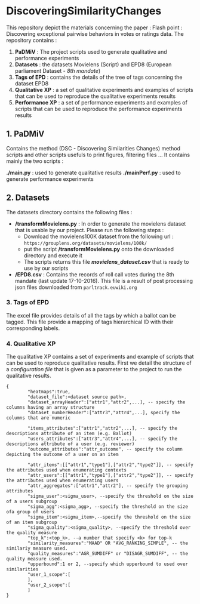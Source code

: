 # DiscoveringSimilarityChanges
This repository depict the materials concerning the paper : Flash point : Discovering exceptional pairwise behaviors in votes or ratings data. The repository contains :
1. **PaDMiV** : The project scripts used to generate qualitative and performance experiments
2. **Datasets** : the datasets Movielens (Script) and EPD8 (European parliament Dataset - *8th mandate*) 
3. **Tags of EPD** : contains the details of the tree of tags concerning the dataset EPD8
4. **Qualitative XP** : a set of qualitative experiments and examples of scripts that can be used to reproduce the qualitative experiments results
5. **Performance XP** : a set of performance experiments and examples of scripts that can be used to reproduce the  performance experiments results

## 1.  PaDMiV ##

Contains the method (DSC - Discovering Similarities Changes) method scripts and other scripts usefuls to print figures, filtering files ... It contains mainly the two scripts : 

**./main.py** : used to generate qualitative results
**./mainPerf.py** : used to generate performance experiments



## 2.  Datasets ##

The datasets directory contains the following files : 

+ **/transformMovielens.py** : In order to generate the movielens dataset that is usable by our project. Please run the following steps :
    + Download the movielens100K dataset from the following url : `https://grouplens.org/datasets/movielens/100k/`
    + put the script  **/transformMovielens.py** onto the downloaded directory and execute it
    + The scripts returns this file ***movielens_dataset.csv*** that is ready to use by our scripts
+ **/EPD8.csv** : Contains the records of roll call votes during the 8th mandate (last update 17-10-2016). This file is a result of post processing json files downloaded from `parltrack.euwiki.org`

### 3.  Tags of EPD  ###

The excel file provides details of all the tags by which a ballot can be tagged. This file provide a mapping of tags hierarchical ID with their corresponding labels.

### 4. Qualitative XP ###

The qualitative XP contains a set of experiments and example of scripts that can be used to reproduce qualitative results. First we detail the structure of a *configuration file* that is given as a parameter to the project to run the qualitative results.

```
{
        "heatmaps":true,
        "dataset_file":<dataset source path>,
        "dataset_arrayHeader":["attr1","attr2",...], -- specify the columns having an array structure
        "dataset_numberHeader":["attr3","attr4",...], specify the columns that are numeric

        "items_attributes":["attr1","attr2",...], -- specify the descriptions attribute of an item (e.g. Ballot)
        "users_attributes":["attr3","attr4",...], -- specify the descriptions attribute of a user (e.g. reviewer)
        "outcome_attributes":"attr_outcome", -- specify the column depicting the outcome of a user on an item
        
        "attr_items":[["attr1","type1"],["attr2","type2"]], -- specify the attributes used when enumerating contexts 
        "attr_users":[["attr1","type1"],["attr2","type2"]], -- specify the attributes used when enumerating users  
        "attr_aggregates":["attr1","attr2"], -- specify the grouping attributes
        "sigma_user":<sigma_user>, --specify the threshold on the size of a users subgroup
        "sigma_agg":<sigma_agg>, --specify the threshold on the size ofa group of users
        "sigma_item":<sigma_item>,--specify the threshold on the size of an item subgroup
        "sigma_quality":<sigma_quality>, --specify the threshold over the quality measure
        "top_k":<top_k>, --a number that specify <k> for top-k 
        "similarity_measures":"MAAD" OR "AVG_RANKING_SIMPLE", -- the similariy measure used.
        "quality_measures":"AGR_SUMDIFF" or "DISAGR_SUMDIFF", -- the quality measure used.
        "upperbound":1 or 2, --specify which upperbound to used over similarities
        "user_1_scope":[
        ],
        "user_2_scope":[
        ]
}
```
